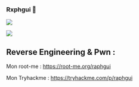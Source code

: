### Rxphgui 👋
<p align center>

  <img src="https://github-readme-stats.vercel.app/api/top-langs/?username=rxphgui&theme=dark&layout=compact&langs_count=10&hide=html,css">
  
 </p>
 <p align center>

 <img src="https://c.tenor.com/aWFQ6sHx6DcAAAAC/kohina-hiroku-black-bullet.gif">
  </p>
  
  ## Reverse Engineering & Pwn :
  
  Mon root-me :  https://root-me.org/raphgui 
  
  
  Mon Tryhackme : https://tryhackme.com/p/raphgui
